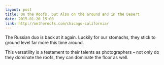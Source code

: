 ```yaml
---
layout: post
title: On the Roofs, but Also on the Ground and in the Desert
date: 2015-01-20 15:00
link: http://ontheroofs.com/chicago-california/
---
```

 
The Russian duo is back at it again. Luckily for our stomachs, they stick to ground level far more this time around.
 
This versatility is a testament to their talents as photographers – not only do they dominate the roofs, they can dominate the floor as well.